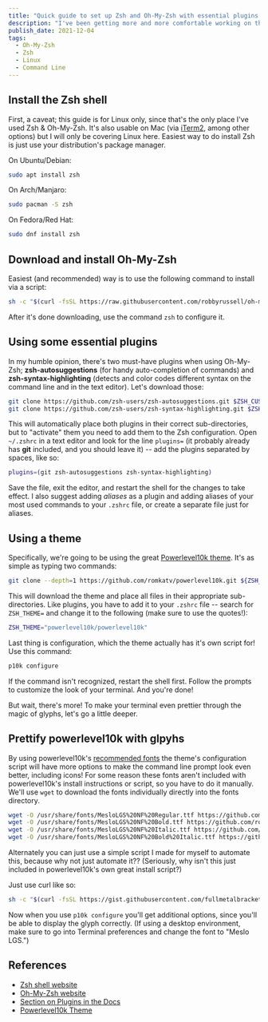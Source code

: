 ```yaml
---
title: "Quick guide to set up Zsh and Oh-My-Zsh with essential plugins and a theme"
description: "I've been getting more and more comfortable working on the command line in Linux, and looked into ways to pretty it up and make it more user friendly. Enter Zsh, an alternative to Bash shell, and the Oh-My-Zsh framework used to customize the terminal experience to your heart's content. Here's my basic set up."
publish_date: 2021-12-04
tags:
  - Oh-My-Zsh
  - Zsh
  - Linux
  - Command Line
---
```


<!-- ## Sections

1. [Install the Zsh shell](#zsh)
2. [Download and install Oh-My-Zsh](#ohmyzsh)
3. [Using some essential plugins](#plugins)
4. [Using a theme](#theme)
5. [Prettify powerlevel10k with glpyhs](#pretty)
6. [References](#ref) -->

<div id='zsh'/>

## Install the Zsh shell

First, a caveat; this guide is for Linux only, since that's the only place I've
used Zsh & Oh-My-Zsh. It's also usable on Mac (via
<a href="https://iterm2.com" target="_blank">iTerm2</a>, among other options)
but I will only be covering Linux here. Easiest way to do install Zsh is just
use your distribution's package manager.

On Ubuntu/Debian:

```bash
sudo apt install zsh
```

On Arch/Manjaro:

```bash
sudo pacman -S zsh
```

On Fedora/Red Hat:

```bash
sudo dnf install zsh
```

<div id='ohmyzsh'/>

## Download and install Oh-My-Zsh

Easiest (and recommended) way is to use the following command to install via a
script:

```bash
sh -c "$(curl -fsSL https://raw.githubusercontent.com/robbyrussell/oh-my-zsh/master/tools/install.sh)"
```

After it's done downloading, use the command `zsh` to configure it.

<div id='plugins'/>

## Using some essential plugins

In my humble opinion, there's two must-have plugins when using Oh-My-Zsh;
**zsh-autosuggestions** (for handy auto-completion of commands) and
**zsh-syntax-highlighting** (detects and color codes different syntax on the
command line and in the text editor). Let's download those:

```bash
git clone https://github.com/zsh-users/zsh-autosuggestions.git $ZSH_CUSTOM/plugins/zsh-autosuggestions
git clone https://github.com/zsh-users/zsh-syntax-highlighting.git $ZSH_CUSTOM/plugins/zsh-syntax-highlighting
```

This will automatically place both plugins in their correct sub-directories, but
to "activate" them you need to add them to the Zsh configuration. Open
`~/.zshrc` in a text editor and look for the line `plugins=` (it probably
already has **git** included, and you should leave it) -- add the plugins
separated by spaces, like so:

```bash
plugins=(git zsh-autosuggestions zsh-syntax-highlighting)
```

Save the file, exit the editor, and restart the shell for the changes to take
effect. I also suggest adding _aliases_ as a plugin and adding aliases of your
most used commands to your `.zshrc` file, or create a separate file just for
aliases.

<div id='theme'/>

## Using a theme

Specifically, we're going to be using the great
<a href="https://github.com/romkatv/powerlevel10k" target="_blank">Powerlevel10k
theme</a>. It's as simple as typing two commands:

```bash
git clone --depth=1 https://github.com/romkatv/powerlevel10k.git ${ZSH_CUSTOM:-$HOME/.oh-my-zsh/custom}/themes/powerlevel10k
```

This will download the theme and place all files in their appropriate
sub-directories. Like plugins, you have to add it to your `.zshrc` file --
search for `ZSH_THEME=` and change it to the following (make sure to use the
quotes!):

```bash
ZSH_THEME="powerlevel10k/powerlevel10k"
```

Last thing is configuration, which the theme actually has it's own script for!
Use this command:

```bash
p10k configure
```

If the command isn't recognized, restart the shell first. Follow the prompts to
customize the look of your terminal. And you're done!

But wait, there's more! To make your terminal even prettier through the magic of
glyphs, let's go a little deeper.

<div id='pretty'/>

## Prettify powerlevel10k with glpyhs

By using powerlevel10k's
[recommended fonts](https://github.com/romkatv/powerlevel10k#fonts) the theme's
configuration script will have more options to make the command line prompt look
even better, including icons! For some reason these fonts aren't included with
powerlevel10k's install instructions or script, so you have to do it manually.
We'll use `wget` to download the fonts individually directly into the fonts
directory.

```bash
wget -O /usr/share/fonts/MesloLGS%20NF%20Regular.ttf https://github.com/romkatv/powerlevel10k-media/raw/master/MesloLGS%20NF%20Regular.ttf
wget -O /usr/share/fonts/MesloLGS%20NF%20Bold.ttf https://github.com/romkatv/powerlevel10k-media/raw/master/MesloLGS%20NF%20Bold.ttf
wget -O /usr/share/fonts/MesloLGS%20NF%20Italic.ttf https://github.com/romkatv/powerlevel10k-media/raw/master/MesloLGS%20NF%20Italic.ttf
wget -O /usr/share/fonts/MesloLGS%20NF%20Bold%20Italic.ttf https://github.com/romkatv/powerlevel10k-media/raw/master/MesloLGS%20NF%20Bold%20Italic.ttf
```

Alternately you can just use a simple script I made for myself to automate this,
because why not just automate it?? (Seriously, why isn't this just included in
powerlevel10k's own great install script?)

Just use curl like so:

```bash
sh -c "$(curl -fsSL https://gist.githubusercontent.com/fullmetalbrackets/5a094e7daef47dd63074259143466442/raw/86f1cb332dda8976fddd371d3cf2530e48e031c9/meslo-fonts.sh)"
```

Now when you use `p10k configure` you'll get additional options, since you'll be
able to display the glyph correctly. (If using a desktop environment, make sure
to go into Terminal preferences and change the font to "Meslo LGS.")

<div id='ref'/>

## References

- <a href="https://zsh.org" target="_blank">Zsh shell website</a>
- <a href="https://ohmyz.sh" target="_blank">Oh-My-Zsh website</a>
- <a href="https://github.com/ohmyzsh/ohmyzsh#using-oh-my-zsh" target="_blank">Section
  on Plugins in the Docs</a>
- <a href="https://github.com/romkatv/powerlevel10k" target="_blank">Powerlevel10k
  Theme</a>
